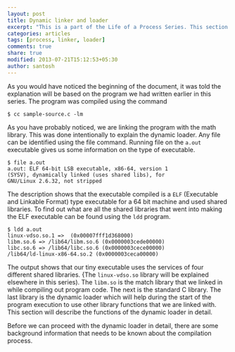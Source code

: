 ```yaml
---
layout: post
title: Dynamic linker and loader
excerpt: "This is a part of the Life of a Process Series. This section explains how libraries are linked and loaded dynamically upon the start of execution of a program."
categories: articles
tags: [process, linker, loader]
comments: true
share: true
modified: 2013-07-21T15:12:53+05:30
author: santosh
---
```


As you would have noticed the beginning of the document, it was told the
explanation will be based on the program we had written earlier in this
series. The program was compiled using the command

```console
$ cc sample-source.c -lm
```

As you have probably noticed, we are linking the program with the math
library. This was done intentionally to explain the dynamic loader. Any file can
be identified using the file command. Running file on the `a.out` executable gives
us some information on the type of executable.

```console
$ file a.out
a.out: ELF 64-bit LSB executable, x86-64, version 1 
(SYSV), dynamically linked (uses shared libs), for
GNU/Linux 2.6.32, not stripped
```

The description shows that the executable compiled is a `ELF` (Executable and
Linkable Format) type executable for a 64 bit machine and used shared
libraries. To find out what are all the shared libraries that went into making
the ELF executable can be found using the `ldd` program.

```console
$ ldd a.out
linux-vdso.so.1 =>  (0x00007fff1d368000)
libm.so.6 => /lib64/libm.so.6 (0x0000003cede00000)
libc.so.6 => /lib64/libc.so.6 (0x0000003cece00000)
/lib64/ld-linux-x86-64.so.2 (0x0000003ceca00000)
```

The output shows that our tiny executable uses the services of four different
shared libraries. {The `linux-vdso.so` library will be explained elsewhere in this
series). The `libm.so` is the match library that we linked in while compiling out
program code. The next is the standard C library. The last library is the
dynamic loader which will help during the start of the program execution to use
other library functions that we are linked with. This section will describe the
functions of the dynamic loader in detail.

Before we can proceed with the dynamic loader in detail, there are some
background information that needs to be known about the compilation process.
